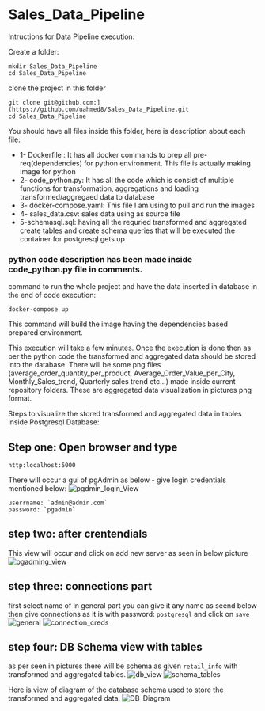 # Sales_Data_Pipeline 
Intructions for Data Pipeline execution:

Create a folder:
```
mkdir Sales_Data_Pipeline
cd Sales_Data_Pipeline
```

clone the project in this folder
```
git clone git@github.com:](https://github.com/uahmed8/Sales_Data_Pipeline.git
cd Sales_Data_Pipeline
```

You should have all files inside this folder, here is description about each file:

* 1- Dockerfile : It has all docker commands to prep all pre-req(dependencies) for python environment. This file is actually making image for python
* 2- code_python.py: It has all the code which is consist of multiple functions for transformation, aggregations and loading transformed/aggregaed data to database
* 3- docker-compose.yaml: This file I am using to pull and run the images
* 4- sales_data.csv: sales data using as source file
* 5-schemasql.sql: having all the requried transformed and aggregated create tables and create schema queries that will be executed the container for postgresql gets up

### python code description has been made inside code_python.py file in comments.

command to run the whole project and have the data inserted in database in the end of code execution:

```
docker-compose up
```

This command will build the image having the dependencies based prepared environment.

This execution will take a few minutes. Once the execution is done then as per the python code the transformed and aggregated data should be stored into the database. There will be some png files (average_order_quantity_per_product, Average_Order_Value_per_City, Monthly_Sales_trend, Quarterly sales trend etc...) made inside current repository folders. These are aggregated data visualization in pictures png format.

Steps to visualize the stored transformed and aggregated data in tables inside Postgresql Database:
## Step one: Open browser and type 
```
http:localhost:5000
```
There will occur a gui of pgAdmin as below - give login credentials mentioned below:
![pgdmin_login_View](https://github.com/uahmed8/Sales_Data_Pipeline/assets/34869772/dcac6ceb-0934-412e-bfa7-c1a7b73261fa)

```
userrname: `admin@admin.com`
password: `pgadmin`
```
## step two: after crentendials
This view will occur and click on add new server as seen in below picture
![pgadming_view](https://github.com/uahmed8/Sales_Data_Pipeline/assets/34869772/0deabe52-5ec0-4edd-b7a7-2824f3354911)

## step three: connections part
first select name of in general part you can give it any name as seend below then give connections as it is with password: `postgresql` and click on `save`
![general](https://github.com/uahmed8/Sales_Data_Pipeline/assets/34869772/1dbf06c7-d6bc-4476-a11f-817692c01242)
![connection_creds](https://github.com/uahmed8/Sales_Data_Pipeline/assets/34869772/3d2035e8-2211-44cf-9a5e-c7677b697787)

## step four: DB Schema view with tables
as per seen in pictures there will be schema as given `retail_info` with transformed and aggregated tables.
![db_view](https://github.com/uahmed8/Sales_Data_Pipeline/assets/34869772/a720736c-0088-4e0c-97f5-1e28cdf12a19)
![schema_tables](https://github.com/uahmed8/Sales_Data_Pipeline/assets/34869772/b989fd79-cfbf-4db1-822a-08dca798ec8f)


Here is view of diagram of the database schema used to store the transformed and aggregated data.
![DB_Diagram](https://github.com/uahmed8/Sales_Data_Pipeline/assets/34869772/698f90cd-4acd-4569-a871-00e2fc525cb3)









